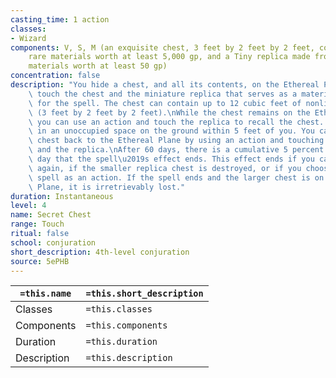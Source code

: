 ```yaml
---
casting_time: 1 action
classes:
- Wizard
components: V, S, M (an exquisite chest, 3 feet by 2 feet by 2 feet, constructed from
    rare materials worth at least 5,000 gp, and a Tiny replica made from the same
    materials worth at least 50 gp)
concentration: false
description: "You hide a chest, and all its contents, on the Ethereal Plane. You must\
    \ touch the chest and the miniature replica that serves as a material component\
    \ for the spell. The chest can contain up to 12 cubic feet of nonliving material\
    \ (3 feet by 2 feet by 2 feet).\nWhile the chest remains on the Ethereal Plane,\
    \ you can use an action and touch the replica to recall the chest. It appears\
    \ in an unoccupied space on the ground within 5 feet of you. You can send the\
    \ chest back to the Ethereal Plane by using an action and touching both the chest\
    \ and the replica.\nAfter 60 days, there is a cumulative 5 percent chance per\
    \ day that the spell\u2019s effect ends. This effect ends if you cast this spell\
    \ again, if the smaller replica chest is destroyed, or if you choose to end the\
    \ spell as an action. If the spell ends and the larger chest is on the Ethereal\
    \ Plane, it is irretrievably lost."
duration: Instantaneous
level: 4
name: Secret Chest
range: Touch
ritual: false
school: conjuration
short_description: 4th-level conjuration
source: 5ePHB
---
```


| `=this.name` | `=this.short_description` |
| ------------ | ------------------------- |
| Classes      | `=this.classes`           |
| Components   | `=this.components`        |
| Duration     | `=this.duration`          |
| Description  | `=this.description`       |
